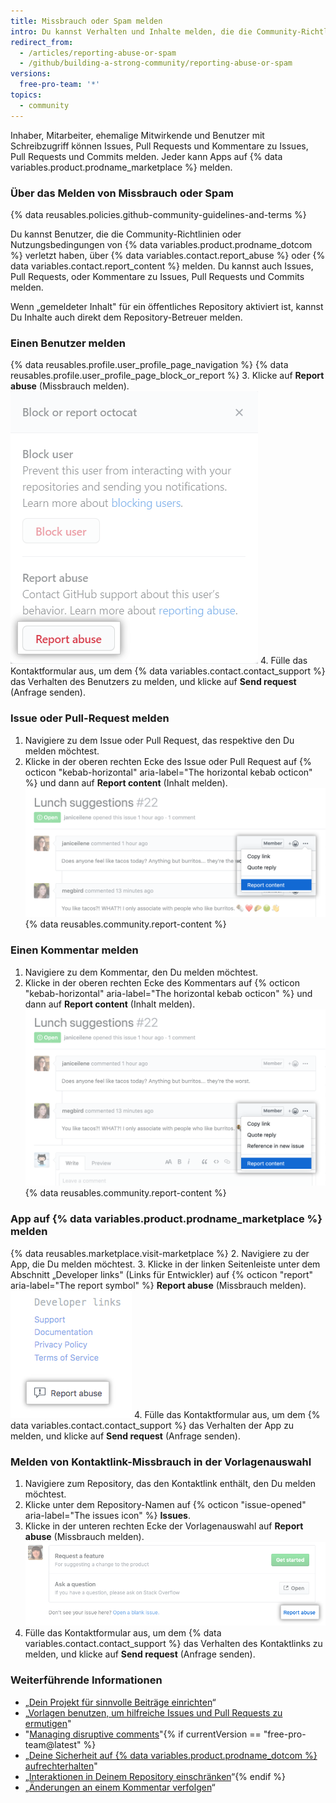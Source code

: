 ```yaml
---
title: Missbrauch oder Spam melden
intro: Du kannst Verhalten und Inhalte melden, die die Community-Richtlinien und -Bedingungen verletzen.
redirect_from:
  - /articles/reporting-abuse-or-spam
  - /github/building-a-strong-community/reporting-abuse-or-spam
versions:
  free-pro-team: '*'
topics:
  - community
---
```


Inhaber, Mitarbeiter, ehemalige Mitwirkende und Benutzer mit Schreibzugriff können Issues, Pull Requests und Kommentare zu Issues, Pull Requests und Commits melden. Jeder kann Apps auf {% data variables.product.prodname_marketplace %} melden.

### Über das Melden von Missbrauch oder Spam

{% data reusables.policies.github-community-guidelines-and-terms %}

Du kannst Benutzer, die die Community-Richtlinien oder Nutzungsbedingungen von {% data variables.product.prodname_dotcom %} verletzt haben, über {% data variables.contact.report_abuse %} oder {% data variables.contact.report_content %} melden. Du kannst auch Issues, Pull Requests, oder Kommentare zu Issues, Pull Requests und Commits melden.

Wenn „gemeldeter Inhalt" für ein öffentliches Repository aktiviert ist, kannst Du Inhalte auch direkt dem Repository-Betreuer melden.

### Einen Benutzer melden

{% data reusables.profile.user_profile_page_navigation %}
{% data reusables.profile.user_profile_page_block_or_report %}
3. Klicke auf **Report abuse** (Missbrauch melden). ![Modales Feld mit Optionen zum Blockieren von Benutzern oder Melden von Missbrauch](/assets/images/help/profile/profile-report-abuse.png)
4. Fülle das Kontaktformular aus, um dem {% data variables.contact.contact_support %} das Verhalten des Benutzers zu melden, und klicke auf **Send request** (Anfrage senden).

### Issue oder Pull-Request melden

1. Navigiere zu dem Issue oder Pull Request, das respektive den Du melden möchtest.
2. Klicke in der oberen rechten Ecke des Issue oder Pull Request auf {% octicon "kebab-horizontal" aria-label="The horizontal kebab octicon" %} und dann auf **Report content** (Inhalt melden). ![Schaltfläche zum Melden eines Kommentars](/assets/images/help/repository/menu-report-issue-or-pr.png)
{% data reusables.community.report-content %}

### Einen Kommentar melden

1. Navigiere zu dem Kommentar, den Du melden möchtest.
2. Klicke in der oberen rechten Ecke des Kommentars auf {% octicon "kebab-horizontal" aria-label="The horizontal kebab octicon" %} und dann auf **Report content** (Inhalt melden). ![Kebab-Menü mit der Option zum Melden eines Kommentars](/assets/images/help/repository/menu-report-comment.png)
{% data reusables.community.report-content %}

### App auf {% data variables.product.prodname_marketplace %} melden

{% data reusables.marketplace.visit-marketplace %}
2. Navigiere zu der App, die Du melden möchtest.
3. Klicke in der linken Seitenleiste unter dem Abschnitt „Developer links" (Links für Entwickler) auf {% octicon "report" aria-label="The report symbol" %} **Report abuse** (Missbrauch melden). ![Schaltfläche zum Melden einer App auf {% data variables.product.prodname_marketplace %}](/assets/images/help/marketplace/marketplace-report-app.png)
4. Fülle das Kontaktformular aus, um dem {% data variables.contact.contact_support %} das Verhalten der App zu melden, und klicke auf **Send request** (Anfrage senden).

### Melden von Kontaktlink-Missbrauch in der Vorlagenauswahl

1. Navigiere zum Repository, das den Kontaktlink enthält, den Du melden möchtest.
2. Klicke unter dem Repository-Namen auf {% octicon "issue-opened" aria-label="The issues icon" %} **Issues**.
3. Klicke in der unteren rechten Ecke der Vorlagenauswahl auf **Report abuse** (Missbrauch melden). ![Link um Missbrauch zu melden](/assets/images/help/repository/template-chooser-report-abuse.png)
4. Fülle das Kontaktformular aus, um dem {% data variables.contact.contact_support %} das Verhalten des Kontaktlinks zu melden, und klicke auf **Send request** (Anfrage senden).

### Weiterführende Informationen

- „[Dein Projekt für sinnvolle Beiträge einrichten](/communities/setting-up-your-project-for-healthy-contributions)“
- „[Vorlagen benutzen, um hilfreiche Issues und Pull Requests zu ermutigen](/communities/using-templates-to-encourage-useful-issues-and-pull-requests)"
- "[Managing disruptive comments](/communities/moderating-comments-and-conversations/managing-disruptive-comments)"{% if currentVersion == "free-pro-team@latest" %}
- „[Deine Sicherheit auf {% data variables.product.prodname_dotcom %} aufrechterhalten](/communities/maintaining-your-safety-on-github)"
- „[Interaktionen in Deinem Repository einschränken](/communities/moderating-comments-and-conversations/limiting-interactions-in-your-repository)“{% endif %}
- „[Änderungen an einem Kommentar verfolgen](/communities/moderating-comments-and-conversations/tracking-changes-in-a-comment)“

